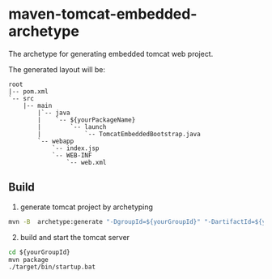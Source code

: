 # maven-tomcat-embedded-archetype
The archetype for generating embedded tomcat web project.


The generated layout will be: 

```
root
|-- pom.xml
`-- src
    |-- main
        |`-- java
        |    `-- ${yourPackageName}
        |        `-- launch
        |            `-- TomcatEmbeddedBootstrap.java
        `-- webapp
            `-- index.jsp
            `-- WEB-INF
                `-- web.xml
```

## Build

1. generate tomcat project by archetyping
```cmd
mvn -B  archetype:generate "-DgroupId=${yourGroupId}" "-DartifactId=${yourArtifact}" "-Dpackage=${yourPackageName}" "-DarchetypeGroupId=com.teampathy" "-DarchetypeArtifactId=tomcat-embedded-archetype" "-Dversion=1.2-SNAPSHOT"
```

2. build and start the tomcat server
```cmd
cd ${yourGroupId}
mvn package
./target/bin/startup.bat
```
